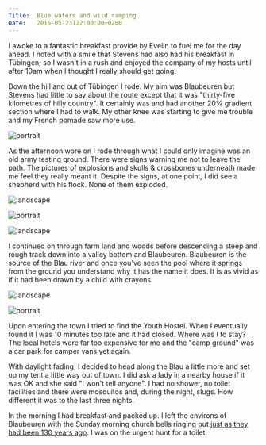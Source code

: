 ```yaml
---
Title:	Blue waters and wild camping
Date:	2015-05-23T22:00:00+0200
---
```


I awoke to a fantastic breakfast provide by Evelin to fuel me for the day ahead. I noted with a smile that Stevens had also had his breakfast in T&uuml;bingen; so I wasn't in a rush and enjoyed the company of my hosts until after 10am when I thought I really should get going.

Down the hill and out of T&uuml;bingen I rode. My aim was Blaubeuren but Stevens had little to say about the route except that it was "thirty-five kilometres of hilly country". It certainly was and had another 20% gradient section where I had to walk. My other knee was starting to give me trouble and my French pomade saw more use.

![portrait](https://farm1.staticflickr.com/368/19451913495_34a97e20fa.jpg "German field")

As the afternoon wore on I rode through what I could only imagine was an old army testing ground. There were signs warning me not to leave the path. The pictures of explosions and skulls & crossbones underneath made me feel they really meant it. Despite the signs, at one point, I did see a shepherd with his flock. None of them exploded.

![landscape](https://farm1.staticflickr.com/371/19445633422_3b575ce16e.jpg "No people or bikes. You may explode.")

![portrait](https://farm6.staticflickr.com/5321/18049989772_2fc0503493.jpg "German village church")

![landscape](https://farm8.staticflickr.com/7724/18026810896_4844f163eb.jpg "Fields")

I continued on through farm land and woods before descending a steep and rough track down into a valley bottom and Blaubeuren. Blaubeuren is the source of the Blau river and once you've seen the pool where it springs from the ground you understand why it has the name it does. It is as vivid as if it had been drawn by a child with crayons.

![landscape](https://farm1.staticflickr.com/511/19551054822_60aa8c1721.jpg "Source of the Blau")

![portrait](https://farm1.staticflickr.com/442/19456226491_1f16386e4f.jpg "The blue Blau")

Upon entering the town I tried to find the Youth Hostel. When I eventually found it I was 10 minutes too late and it had closed. Where was I to stay? The local hotels were far too expensive for me and the "camp ground" was a car park for camper vans yet again.

With daylight fading, I decided to head along the Blau a little more and set up my tent a little way out of town. I did ask a lady in a nearby house if it was OK and she said "I won't tell anyone". I had no shower, no toilet facilities and there were mosquitos and, during the night, slugs. How different it was to the last three nights.

In the morning I had breakfast and packed up. I left the environs of Blaubeuren with the Sunday morning church bells ringing out [just as they had been 130 years ago](http://www.strudel.org.uk/blog/stevens/000153.shtml#blog). I was on the urgent hunt for a toilet.